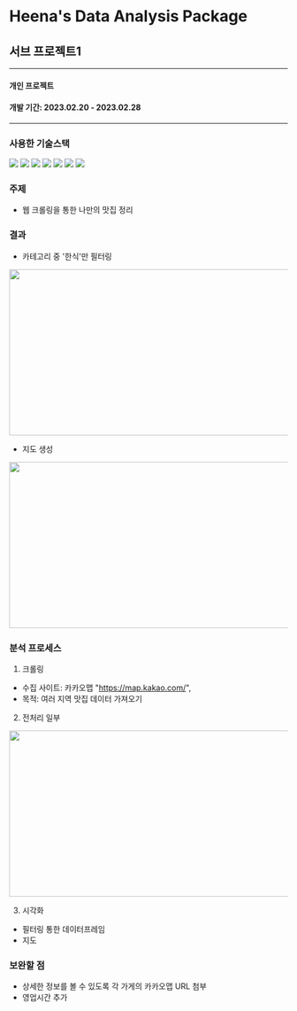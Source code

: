 # Heena's Data Analysis Package

## 서브 프로젝트1
---

#### **개인 프로젝트**

#### **개발 기간: 2023.02.20 - 2023.02.28**

---
### 사용한 기술스택

<img src="https://img.shields.io/badge/Python-red?style=flat&logo=Python&logoColor=white"> <img src="https://img.shields.io/badge/MySQL-yellow?style=flat&logo=MySQL&logoColor=white"> <img src="https://img.shields.io/badge/Jupyter-blue?style=flat&logo=Jupyter&logoColor=white"> <img src="https://img.shields.io/badge/Selenuim-success?style=flat&logo=Selenium&logoColor=white"> <img src="https://img.shields.io/badge/pandas-yellowgreen?style=flat&logo=pandas&logoColor=white"> <img src="https://img.shields.io/badge/Folium-ff69b4?style=flat&logo=Folium&logoColor=white"> <img src="https://img.shields.io/badge/Visual Studio Code-blueviolet?style=flat&logo=Visual Studio Code&logoColor=white">


### 주제
- 웹 크롤링을 통한 나만의 맛집 정리


### 결과
- 카테고리 중 '한식'만 필터링

<img src="https://user-images.githubusercontent.com/104770890/222644261-3f007f71-3e82-4640-9ad5-f2b57b396a6b.png" width="650" height="300"/>



- 지도 생성

<img src="https://user-images.githubusercontent.com/104770890/222644852-c9a898ca-849a-46e6-871a-647cd24cca5c.png" width="650" height="300"/>



### 분석 프로세스
1. 크롤링
- 수집 사이트: 카카오맵 "https://map.kakao.com/", 
- 목적: 여러 지역 맛집 데이터 가져오기

2. 전처리 일부

<img src="https://user-images.githubusercontent.com/104770890/222648245-c174cf6f-c729-4f16-b726-bad8e732eac4.png" width="650" height="300"/>

3. 시각화
- 필터링 통한 데이터프레임
- 지도

### 보완할 점
- 상세한 정보를 볼 수 있도록 각 가게의 카카오맵 URL 첨부
- 영업시간 추가